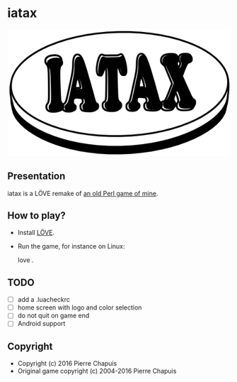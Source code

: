# iatax

![iatax](iatax_logo.png)

## Presentation

iatax is a LÖVE remake of [an old Perl game of mine](http://www.iatax.sf.net).

## How to play?

- Install [LÖVE](http://love2d.org).
- Run the game, for instance on Linux:

    love .

## TODO

-[ ] add a .luacheckrc
-[ ] home screen with logo and color selection
-[ ] do not quit on game end
-[ ] Android support

## Copyright

- Copyright (c) 2016 Pierre Chapuis
- Original game copyright (c) 2004-2016 Pierre Chapuis

